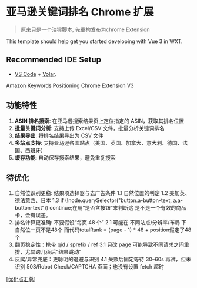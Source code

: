 # 亚马逊关键词排名 Chrome 扩展

> 原来只是一个油猴脚本, 先重构发布为chrome Extension

This template should help get you started developing with Vue 3 in WXT.

## Recommended IDE Setup

- [VS Code](https://code.visualstudio.com/) + [Volar](https://marketplace.visualstudio.com/items?itemName=Vue.volar).

Amazon Keywords Positioning Chrome Extension V3

## 功能特性

1. **ASIN 排名搜索**: 在亚马逊搜索结果页上定位指定的 ASIN，获取其排名位置
2. **批量关键词分析**: 支持上传 Excel/CSV 文件，批量分析关键词排名
3. **结果导出**: 将排名结果导出为 CSV 文件
4. **多站点支持**: 支持亚马逊各国站点（美国、英国、加拿大、意大利、德国、法国、西班牙）
5. **缓存功能**: 自动保存搜索结果，避免重复搜索

## 待优化
1. 自然位识别更稳: 结果项选择器与去广告条件
  1.1 自然位置的判定
  1.2 美加英、德法意西、日本
  1.3 if (!node.querySelector("button.a-button-text, a.a-button-text")) continue;在用“是否含按钮”来判断这 是不是一个有效的商品卡，会有误差。
2. 排名计算更准确: 不要假设“每页 48 个”
  2.1 可能在 不同站点/分辨率/布局 下自然位一页不是48个
  而代码totalRank = (page - 1) * 48 + position假定了48个
3. 翻页稳定性：携带 qid / sprefix / ref
  3.1 只改 page 可能导致不同请求之间重排，尤其跨几页后“结果跳动”  
4. 反爬/异常兜底：更聪明的退避与识别
  4.1 失败后固定等待 30–60s 再试，但未识别 503/Robot Check/CAPTCHA 页面；也没有设置 fetch 超时

[[优化点汇总](https://chatgpt.com/share/68b2a26a-88f8-8009-be1a-ddc634c79b5a)]